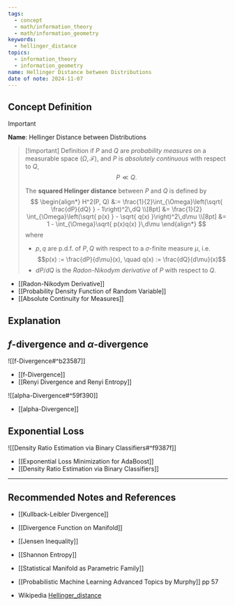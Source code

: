 ```yaml
---
tags:
  - concept
  - math/information_theory
  - math/information_geometry
keywords:
  - hellinger_distance
topics:
  - information_theory
  - information_geometry
name: Hellinger Distance between Distributions
date of note: 2024-11-07
---
```


## Concept Definition

>[!important]
>**Name**: Hellinger Distance between Distributions

>[!important] Definition
>if $P$ and $Q$ are *probability measures* on a measurable space $(\Omega, \mathscr{F})$, and $P$ is *absolutely continuous* with respect to $Q$, 
>$$P \ll Q.$$
>
>The **squared Helinger distance** between $P$ and $Q$ is defined by
>$$
>\begin{align*}
>H^2(P, Q) &:= \frac{1}{2}\int_{\Omega}\left(\sqrt{ \frac{dP}{dQ} } - 1\right)^2\,dQ \\[8pt]
>&= \frac{1}{2} \int_{\Omega}\left(\sqrt{ p(x) } - \sqrt{ q(x) }\right)^2\,d\mu \\[8pt]
>&= 1 - \int_{\Omega}\sqrt{ p(x)q(x) }\,d\mu
>\end{align*}
>$$
>where 
>- $p, q$ are p.d.f. of  $P, Q$ with respect to a $\sigma$-finite measure $\mu$, i.e. $$p(x) := \frac{dP}{d\mu}(x), \quad q(x) := \frac{dQ}{d\mu}(x)$$
>- $dP / dQ$ is the *Radon-Nikodym derivative* of $P$ with respect to $Q$.

- [[Radon-Nikodym Derivative]]
- [[Probability Density Function of Random Variable]]
- [[Absolute Continuity for Measures]]


## Explanation


## $f$-divergence and $\alpha$-divergence

![[f-Divergence#^b23587]]

- [[f-Divergence]]
- [[Renyi Divergence and Renyi Entropy]]

![[alpha-Divergence#^59f390]]

- [[alpha-Divergence]]


## Exponential Loss

![[Density Ratio Estimation via Binary Classifiers#^f9387f]]

- [[Exponential Loss Minimization for AdaBoost]]
- [[Density Ratio Estimation via Binary Classifiers]]



-----------
##  Recommended Notes and References



- [[Kullback-Leibler Divergence]]
- [[Divergence Function on Manifold]]

- [[Jensen Inequality]]
- [[Shannon Entropy]]

- [[Statistical Manifold as Parametric Family]]

- [[Probabilistic Machine Learning Advanced Topics by Murphy]]  pp 57
- Wikipedia [Hellinger_distance](https://en.wikipedia.org/wiki/Hellinger_distance)

